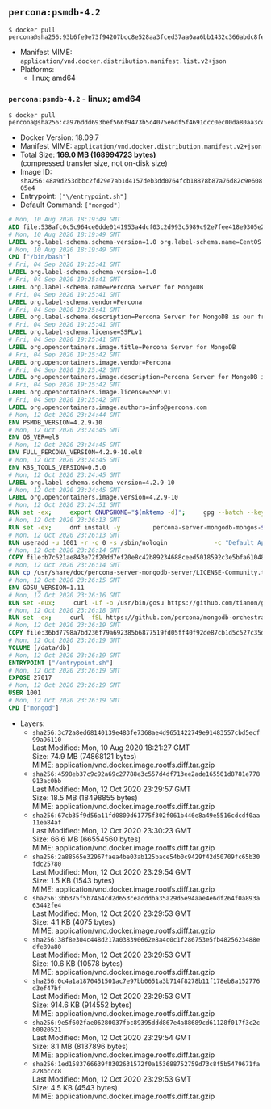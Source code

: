 ## `percona:psmdb-4.2`

```console
$ docker pull percona@sha256:93b6fe9e73f94207bcc8e528aa3fced37aa0aa6bb1432c366abdc8fe88355165
```

-	Manifest MIME: `application/vnd.docker.distribution.manifest.list.v2+json`
-	Platforms:
	-	linux; amd64

### `percona:psmdb-4.2` - linux; amd64

```console
$ docker pull percona@sha256:ca976ddd693bef566f9473b5c4075e6df5f4691dcc0ec00da80aa3c479e88800
```

-	Docker Version: 18.09.7
-	Manifest MIME: `application/vnd.docker.distribution.manifest.v2+json`
-	Total Size: **169.0 MB (168994723 bytes)**  
	(compressed transfer size, not on-disk size)
-	Image ID: `sha256:48a9d253dbbc2fd29e7ab1d4157deb3dd0764fcb18878b87a76d82c9e60805e4`
-	Entrypoint: `["\/entrypoint.sh"]`
-	Default Command: `["mongod"]`

```dockerfile
# Mon, 10 Aug 2020 18:19:49 GMT
ADD file:538afc0c5c964ce0dde0141953a4dcf03c2d993c5989c92e7fee418e9305e2a3 in / 
# Mon, 10 Aug 2020 18:19:49 GMT
LABEL org.label-schema.schema-version=1.0 org.label-schema.name=CentOS Base Image org.label-schema.vendor=CentOS org.label-schema.license=GPLv2 org.label-schema.build-date=20200809
# Mon, 10 Aug 2020 18:19:49 GMT
CMD ["/bin/bash"]
# Fri, 04 Sep 2020 19:25:41 GMT
LABEL org.label-schema.schema-version=1.0
# Fri, 04 Sep 2020 19:25:41 GMT
LABEL org.label-schema.name=Percona Server for MongoDB
# Fri, 04 Sep 2020 19:25:41 GMT
LABEL org.label-schema.vendor=Percona
# Fri, 04 Sep 2020 19:25:41 GMT
LABEL org.label-schema.description=Percona Server for MongoDB is our free and open-source drop-in replacement for MongoDB Community Edition. It offers all the features and benefits of MongoDB Community Edition, plus additional enterprise-grade functionality.
# Fri, 04 Sep 2020 19:25:41 GMT
LABEL org.label-schema.license=SSPLv1
# Fri, 04 Sep 2020 19:25:41 GMT
LABEL org.opencontainers.image.title=Percona Server for MongoDB
# Fri, 04 Sep 2020 19:25:42 GMT
LABEL org.opencontainers.image.vendor=Percona
# Fri, 04 Sep 2020 19:25:42 GMT
LABEL org.opencontainers.image.description=Percona Server for MongoDB is our free and open-source drop-in replacement for MongoDB Community Edition. It offers all the features and benefits of MongoDB Community Edition, plus additional enterprise-grade functionality.
# Fri, 04 Sep 2020 19:25:42 GMT
LABEL org.opencontainers.image.license=SSPLv1
# Fri, 04 Sep 2020 19:25:42 GMT
LABEL org.opencontainers.image.authors=info@percona.com
# Mon, 12 Oct 2020 23:24:44 GMT
ENV PSMDB_VERSION=4.2.9-10
# Mon, 12 Oct 2020 23:24:45 GMT
ENV OS_VER=el8
# Mon, 12 Oct 2020 23:24:45 GMT
ENV FULL_PERCONA_VERSION=4.2.9-10.el8
# Mon, 12 Oct 2020 23:24:45 GMT
ENV K8S_TOOLS_VERSION=0.5.0
# Mon, 12 Oct 2020 23:24:45 GMT
LABEL org.label-schema.schema-version=4.2.9-10
# Mon, 12 Oct 2020 23:24:45 GMT
LABEL org.opencontainers.image.version=4.2.9-10
# Mon, 12 Oct 2020 23:24:51 GMT
RUN set -ex;     export GNUPGHOME="$(mktemp -d)";     gpg --batch --keyserver ha.pool.sks-keyservers.net --recv-keys 430BDF5C56E7C94E848EE60C1C4CBDCDCD2EFD2A 99DB70FAE1D7CE227FB6488205B555B38483C65D;     gpg --batch --export --armor 430BDF5C56E7C94E848EE60C1C4CBDCDCD2EFD2A > ${GNUPGHOME}/RPM-GPG-KEY-Percona;     gpg --batch --export --armor 99DB70FAE1D7CE227FB6488205B555B38483C65D > ${GNUPGHOME}/RPM-GPG-KEY-centosofficial;     rpmkeys --import ${GNUPGHOME}/RPM-GPG-KEY-Percona ${GNUPGHOME}/RPM-GPG-KEY-centosofficial;     curl -Lf -o /tmp/percona-release.rpm https://repo.percona.com/yum/percona-release-latest.noarch.rpm;     rpmkeys --checksig /tmp/percona-release.rpm;     dnf install -y /tmp/percona-release.rpm;     rm -rf "$GNUPGHOME" /tmp/percona-release.rpm;     rpm --import /etc/pki/rpm-gpg/PERCONA-PACKAGING-KEY;     percona-release enable psmdb-42 release
# Mon, 12 Oct 2020 23:26:13 GMT
RUN set -ex;     dnf install -y         percona-server-mongodb-mongos-${FULL_PERCONA_VERSION}         percona-server-mongodb-shell-${FULL_PERCONA_VERSION}         shadow-utils         curl         procps-ng         oniguruma         jq         dnf-utils;             repoquery -a --location         policycoreutils             | xargs curl -Lf -o /tmp/policycoreutils.rpm;     repoquery -a --location         percona-server-mongodb-server-${FULL_PERCONA_VERSION}             | xargs curl -Lf -o /tmp/percona-server-mongodb-server-${FULL_PERCONA_VERSION}.rpm;     rpm -iv /tmp/policycoreutils.rpm /tmp/percona-server-mongodb-server-${FULL_PERCONA_VERSION}.rpm --nodeps;         rm -rf /tmp/policycoreutils.rpm /tmp/percona-server-mongodb-server-${FULL_PERCONA_VERSION}.rpm;     dnf clean all;     dnf -y remove dnf-utils;     rm -rf /var/cache/dnf /data/db && mkdir -p /data/db;     chown -R 1001:0 /data/db
# Mon, 12 Oct 2020 23:26:13 GMT
RUN useradd -u 1001 -r -g 0 -s /sbin/nologin             -c "Default Application User" mongodb
# Mon, 12 Oct 2020 23:26:14 GMT
COPY file:b7c621ae843e72f20dd7ef20e8c42b89234688ceed5018592c3e5bfa61048aad in /licenses/LICENSE.Dockerfile 
# Mon, 12 Oct 2020 23:26:14 GMT
RUN cp /usr/share/doc/percona-server-mongodb-server/LICENSE-Community.txt /licenses/LICENSE.Percona-Server-for-MongoDB
# Mon, 12 Oct 2020 23:26:15 GMT
ENV GOSU_VERSION=1.11
# Mon, 12 Oct 2020 23:26:16 GMT
RUN set -eux;     curl -Lf -o /usr/bin/gosu https://github.com/tianon/gosu/releases/download/${GOSU_VERSION}/gosu-amd64;     curl -Lf -o /usr/bin/gosu.asc https://github.com/tianon/gosu/releases/download/${GOSU_VERSION}/gosu-amd64.asc;         export GNUPGHOME="$(mktemp -d)";     gpg --batch --keyserver hkps://keys.openpgp.org --recv-keys B42F6819007F00F88E364FD4036A9C25BF357DD4;     gpg --batch --verify /usr/bin/gosu.asc /usr/bin/gosu;     rm -rf "$GNUPGHOME" /usr/bin/gosu.asc;         chmod +x /usr/bin/gosu;     curl -f -o /licenses/LICENSE.gosu https://raw.githubusercontent.com/tianon/gosu/${GOSU_VERSION}/LICENSE
# Mon, 12 Oct 2020 23:26:18 GMT
RUN set -ex;     curl -fSL https://github.com/percona/mongodb-orchestration-tools/releases/download/${K8S_TOOLS_VERSION}/k8s-mongodb-initiator -o /usr/local/bin/k8s-mongodb-initiator;     curl -fSL  https://github.com/percona/mongodb-orchestration-tools/releases/download/${K8S_TOOLS_VERSION}/mongodb-healthcheck -o /usr/local/bin/mongodb-healthcheck;     curl -fSL  https://github.com/percona/mongodb-orchestration-tools/releases/download/${K8S_TOOLS_VERSION}/SHA256SUMS -o /tmp/SHA256SUMS;     echo "$(grep 'k8s-mongodb-initiator' /tmp/SHA256SUMS | awk '{print $1}')" /usr/local/bin/k8s-mongodb-initiator | sha256sum -c -;     echo "$(grep 'mongodb-healthcheck' /tmp/SHA256SUMS   | awk '{print $1}')" /usr/local/bin/mongodb-healthcheck   | sha256sum -c -;     rm -f /tmp/SHA256SUMS;         chmod 0755 /usr/local/bin/k8s-mongodb-initiator /usr/local/bin/mongodb-healthcheck
# Mon, 12 Oct 2020 23:26:19 GMT
COPY file:36bd7798a7bd236f79a692385b6877519fd05ff40f92de87cb1d5c527c35d799 in /entrypoint.sh 
# Mon, 12 Oct 2020 23:26:19 GMT
VOLUME [/data/db]
# Mon, 12 Oct 2020 23:26:19 GMT
ENTRYPOINT ["/entrypoint.sh"]
# Mon, 12 Oct 2020 23:26:19 GMT
EXPOSE 27017
# Mon, 12 Oct 2020 23:26:19 GMT
USER 1001
# Mon, 12 Oct 2020 23:26:19 GMT
CMD ["mongod"]
```

-	Layers:
	-	`sha256:3c72a8ed68140139e483fe7368ae4d9651422749e91483557cbd5ecf99a96110`  
		Last Modified: Mon, 10 Aug 2020 18:21:27 GMT  
		Size: 74.9 MB (74868121 bytes)  
		MIME: application/vnd.docker.image.rootfs.diff.tar.gzip
	-	`sha256:4598eb37c9c92a69c27788e3c557d4df713ee2ade165501d8781e778913ac0bb`  
		Last Modified: Mon, 12 Oct 2020 23:29:57 GMT  
		Size: 18.5 MB (18498855 bytes)  
		MIME: application/vnd.docker.image.rootfs.diff.tar.gzip
	-	`sha256:67cb35f9d56a11fd0809d61775f302f061b446e8a49e5516cdcdf0aa11ea84af`  
		Last Modified: Mon, 12 Oct 2020 23:30:23 GMT  
		Size: 66.6 MB (66554560 bytes)  
		MIME: application/vnd.docker.image.rootfs.diff.tar.gzip
	-	`sha256:2a88565e32967faea4be03ab125bace54b0c9429f42d50709fc65b30fdc25780`  
		Last Modified: Mon, 12 Oct 2020 23:29:54 GMT  
		Size: 1.5 KB (1543 bytes)  
		MIME: application/vnd.docker.image.rootfs.diff.tar.gzip
	-	`sha256:3bb375f5b7464cd2d653ceacddba35a29d5e94aae4e6df264f0a893a63442fe4`  
		Last Modified: Mon, 12 Oct 2020 23:29:53 GMT  
		Size: 4.1 KB (4075 bytes)  
		MIME: application/vnd.docker.image.rootfs.diff.tar.gzip
	-	`sha256:38f8e304c448d217a038390662e8a4c0c1f286753e5fb4825623488edfe89a80`  
		Last Modified: Mon, 12 Oct 2020 23:29:53 GMT  
		Size: 10.6 KB (10578 bytes)  
		MIME: application/vnd.docker.image.rootfs.diff.tar.gzip
	-	`sha256:0c4a1a1870451501ac7e97bb0651a3b714f8278b11f178eb8a152776d3ef47bf`  
		Last Modified: Mon, 12 Oct 2020 23:29:53 GMT  
		Size: 914.6 KB (914552 bytes)  
		MIME: application/vnd.docker.image.rootfs.diff.tar.gzip
	-	`sha256:9e5f602fae06280037fbc89395ddd867e4a88689cd61128f017f3c2cb0020521`  
		Last Modified: Mon, 12 Oct 2020 23:29:54 GMT  
		Size: 8.1 MB (8137896 bytes)  
		MIME: application/vnd.docker.image.rootfs.diff.tar.gzip
	-	`sha256:1ed1583766639f8302631572f0a153688752759d73c8f5b5479671faa28bccc8`  
		Last Modified: Mon, 12 Oct 2020 23:29:53 GMT  
		Size: 4.5 KB (4543 bytes)  
		MIME: application/vnd.docker.image.rootfs.diff.tar.gzip
